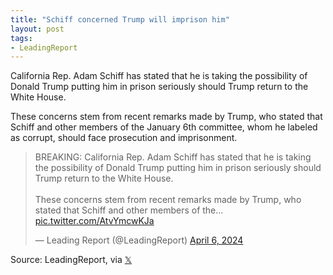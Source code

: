 ```yaml
---
title: "Schiff concerned Trump will imprison him"
layout: post
tags:
- LeadingReport
---
```


California Rep. Adam Schiff has stated that he is taking the possibility of Donald Trump putting him in prison seriously should Trump return to the White House.

These concerns stem from recent remarks made by Trump, who stated that Schiff and other members of the January 6th committee, whom he labeled as corrupt, should face prosecution and imprisonment.

<blockquote class="twitter-tweet"><p lang="en" dir="ltr">BREAKING: California Rep. Adam Schiff has stated that he is taking the possibility of Donald Trump putting him in prison seriously should Trump return to the White House.<br><br>These concerns stem from recent remarks made by Trump, who stated that Schiff and other members of the… <a href="https://t.co/AtvYmcwKJa">pic.twitter.com/AtvYmcwKJa</a></p>&mdash; Leading Report (@LeadingReport) <a href="https://twitter.com/LeadingReport/status/1776679510072578493?ref_src=twsrc%5Etfw">April 6, 2024</a></blockquote> <script async src="https://platform.twitter.com/widgets.js" charset="utf-8"></script>

Source: LeadingReport, via [𝕏](https://x.com)
